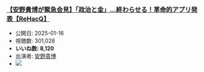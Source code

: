 ### [【安野貴博が緊急会見】「政治と金」…終わらせる！革命的アプリ発表【ReHacQ】](https://www.youtube.com/watch?v=GLGqkxRO4A0)
-   公開日: 2025-01-16
-   視聴数: 301,028
-   **いいね数: 8,120**
-   出演者: [安野貴博](/rehacq_fan/people/安野貴博 "wikilink")
- [![](https://img.youtube.com/vi/GLGqkxRO4A0/hqdefault.jpg)](https://www.youtube.com/watch?v=GLGqkxRO4A0)
